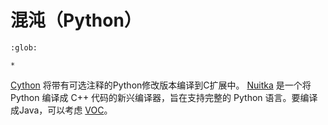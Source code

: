 # 混沌（Python）

```{toctree}
:glob:

*
```

[Cython][1] 将带有可选注释的Python修改版本编译到C扩展中。 [Nuitka][2] 是一个将 Python 编译成 C++ 代码的新兴编译器，旨在支持完整的 Python 语言。要编译成Java，可以考虑 [VOC][3]。

[1]: http://cython.org/

[2]: http://www.nuitka.net/

[3]: https://voc.readthedocs.io/